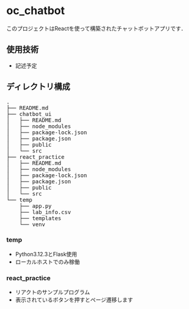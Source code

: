 # oc_chatbot
このプロジェクトはReactを使って構築されたチャットボットアプリです．

## 使用技術
- 記述予定
## ディレクトリ構成
<pre>
.
├── README.md
├── chatbot_ui
│   ├── README.md
│   ├── node_modules
│   ├── package-lock.json
│   ├── package.json
│   ├── public
│   └── src
├── react_practice
│   ├── README.md
│   ├── node_modules
│   ├── package-lock.json
│   ├── package.json
│   ├── public
│   └── src
└── temp
    ├── app.py
    ├── lab_info.csv
    ├── templates
    └── venv
</pre>
### temp
- Python3.12.3とFlask使用
- ローカルホストでのみ稼働

### react_practice
- リアクトのサンプルプログラム
- 表示されているボタンを押すとページ遷移します